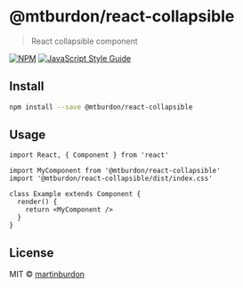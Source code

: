# @mtburdon/react-collapsible

> React collapsible component

[![NPM](https://img.shields.io/npm/v/@mtburdon/react-collapsible.svg)](https://www.npmjs.com/package/@mtburdon/react-collapsible) [![JavaScript Style Guide](https://img.shields.io/badge/code_style-standard-brightgreen.svg)](https://standardjs.com)

## Install

```bash
npm install --save @mtburdon/react-collapsible
```

## Usage

```tsx
import React, { Component } from 'react'

import MyComponent from '@mtburdon/react-collapsible'
import '@mtburdon/react-collapsible/dist/index.css'

class Example extends Component {
  render() {
    return <MyComponent />
  }
}
```

## License

MIT © [martinburdon](https://github.com/martinburdon)
